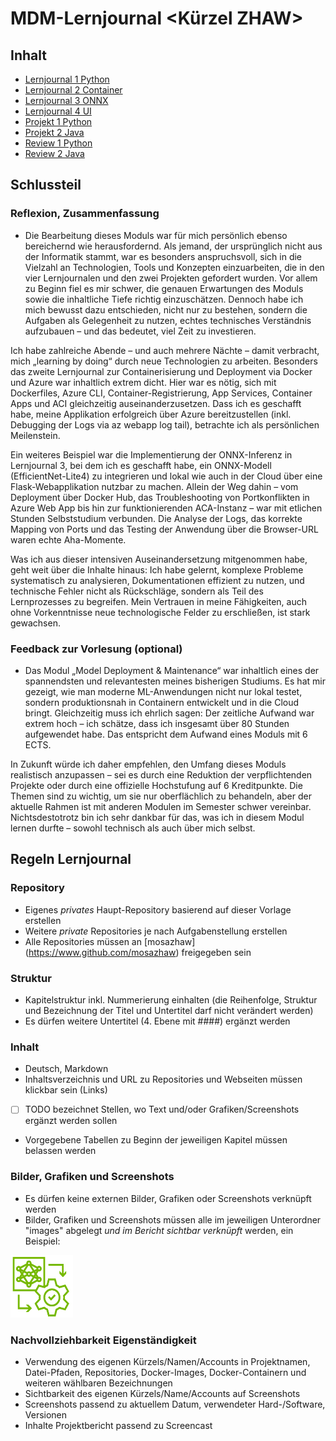 ﻿# MDM-Lernjournal <Kürzel ZHAW>

## Inhalt

* [Lernjournal 1 Python](lernjournal1-python/README.md)
* [Lernjournal 2 Container](lernjournal2-container/README.md)
* [Lernjournal 3 ONNX](lernjournal3-onnx/README.md)
* [Lernjournal 4 UI](lernjournal4-ui/README.md)
* [Projekt 1 Python](projekt1-python/README.md)
* [Projekt 2 Java](projekt2-java/README.md)
* [Review 1 Python](review1-python/README.md)
* [Review 2 Java](review2-java/README.md)

## Schlussteil

### Reflexion, Zusammenfassung

* Die Bearbeitung dieses Moduls war für mich persönlich ebenso bereichernd wie herausfordernd. Als jemand, der ursprünglich nicht aus der Informatik stammt, war es besonders anspruchsvoll, sich in die Vielzahl an Technologien, Tools und Konzepten einzuarbeiten, die in den vier Lernjournalen und den zwei Projekten gefordert wurden. Vor allem zu Beginn fiel es mir schwer, die genauen Erwartungen des Moduls sowie die inhaltliche Tiefe richtig einzuschätzen. Dennoch habe ich mich bewusst dazu entschieden, nicht nur zu bestehen, sondern die Aufgaben als Gelegenheit zu nutzen, echtes technisches Verständnis aufzubauen – und das bedeutet, viel Zeit zu investieren.

Ich habe zahlreiche Abende – und auch mehrere Nächte – damit verbracht, mich „learning by doing“ durch neue Technologien zu arbeiten. Besonders das zweite Lernjournal zur Containerisierung und Deployment via Docker und Azure war inhaltlich extrem dicht. Hier war es nötig, sich mit Dockerfiles, Azure CLI, Container-Registrierung, App Services, Container Apps und ACI gleichzeitig auseinanderzusetzen. Dass ich es geschafft habe, meine Applikation erfolgreich über Azure bereitzustellen (inkl. Debugging der Logs via az webapp log tail), betrachte ich als persönlichen Meilenstein.

Ein weiteres Beispiel war die Implementierung der ONNX-Inferenz in Lernjournal 3, bei dem ich es geschafft habe, ein ONNX-Modell (EfficientNet-Lite4) zu integrieren und lokal wie auch in der Cloud über eine Flask-Webapplikation nutzbar zu machen. Allein der Weg dahin – vom Deployment über Docker Hub, das Troubleshooting von Portkonflikten in Azure Web App bis hin zur funktionierenden ACA-Instanz – war mit etlichen Stunden Selbststudium verbunden. Die Analyse der Logs, das korrekte Mapping von Ports und das Testing der Anwendung über die Browser-URL waren echte Aha-Momente.

Was ich aus dieser intensiven Auseinandersetzung mitgenommen habe, geht weit über die Inhalte hinaus: Ich habe gelernt, komplexe Probleme systematisch zu analysieren, Dokumentationen effizient zu nutzen, und technische Fehler nicht als Rückschläge, sondern als Teil des Lernprozesses zu begreifen. Mein Vertrauen in meine Fähigkeiten, auch ohne Vorkenntnisse neue technologische Felder zu erschließen, ist stark gewachsen.

### Feedback zur Vorlesung (optional)

* Das Modul „Model Deployment & Maintenance“ war inhaltlich eines der spannendsten und relevantesten meines bisherigen Studiums. Es hat mir gezeigt, wie man moderne ML-Anwendungen nicht nur lokal testet, sondern produktionsnah in Containern entwickelt und in die Cloud bringt. Gleichzeitig muss ich ehrlich sagen: Der zeitliche Aufwand war extrem hoch – ich schätze, dass ich insgesamt über 80 Stunden aufgewendet habe. Das entspricht dem Aufwand eines Moduls mit 6 ECTS.

In Zukunft würde ich daher empfehlen, den Umfang dieses Moduls realistisch anzupassen – sei es durch eine Reduktion der verpflichtenden Projekte oder durch eine offizielle Hochstufung auf 6 Kreditpunkte. Die Themen sind zu wichtig, um sie nur oberflächlich zu behandeln, aber der aktuelle Rahmen ist mit anderen Modulen im Semester schwer vereinbar. Nichtsdestotrotz bin ich sehr dankbar für das, was ich in diesem Modul lernen durfte – sowohl technisch als auch über mich selbst.

## Regeln Lernjournal

### Repository
* Eigenes *privates* Haupt-Repository basierend auf dieser Vorlage erstellen
* Weitere *private* Repositories je nach Aufgabenstellung erstellen
* Alle Repositories müssen an [mosazhaw] (https://www.github.com/mosazhaw) freigegeben sein

### Struktur
* Kapitelstruktur inkl. Nummerierung einhalten (die Reihenfolge, Struktur und Bezeichnung der Titel und Untertitel darf nicht verändert werden)
* Es dürfen weitere Untertitel (4. Ebene mit ####) ergänzt werden

### Inhalt
* Deutsch, Markdown
* Inhaltsverzeichnis und URL zu Repositories und Webseiten müssen klickbar sein (Links)
* [ ] TODO bezeichnet Stellen, wo Text und/oder Grafiken/Screenshots ergänzt werden sollen
* Vorgegebene Tabellen zu Beginn der jeweiligen Kapitel müssen belassen werden

### Bilder, Grafiken und Screenshots
* Es dürfen keine externen Bilder, Grafiken oder Screenshots verknüpft werden
* Bilder, Grafiken und Screenshots müssen alle im jeweiligen Unterordner "images" abgelegt *und im Bericht sichtbar verknüpft* werden, ein Beispiel:

<img src="images/mdm.png" alt="DevOpsLogo" width="100" height="100">

### Nachvollziehbarkeit Eigenständigkeit

* Verwendung des eigenen Kürzels/Namen/Accounts in Projektnamen, Datei-Pfaden, Repositories, Docker-Images, Docker-Containern und weiteren wählbaren Bezeichnungen
* Sichtbarkeit des eigenen Kürzels/Name/Accounts auf Screenshots
* Screenshots passend zu aktuellem Datum, verwendeter Hard-/Software, Versionen
* Inhalte Projektbericht passend zu Screencast


